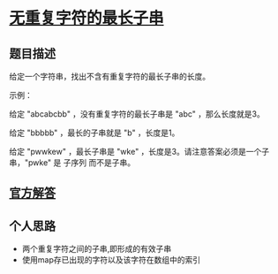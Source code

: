# [无重复字符的最长子串](https://leetcode-cn.com/problems/longest-substring-without-repeating-characters/description/)

## 题目描述
给定一个字符串，找出不含有重复字符的最长子串的长度。

示例：

给定 "abcabcbb" ，没有重复字符的最长子串是 "abc" ，那么长度就是3。

给定 "bbbbb" ，最长的子串就是 "b" ，长度是1。

给定 "pwwkew" ，最长子串是 "wke" ，长度是3。请注意答案必须是一个子串，"pwke" 是 子序列  而不是子串。

## [官方解答](https://leetcode-cn.com/problems/longest-substring-without-repeating-characters/solution/)

## 个人思路
- 两个重复字符之间的子串,即形成的有效子串
- 使用map存已出现的字符以及该字符在数组中的索引

